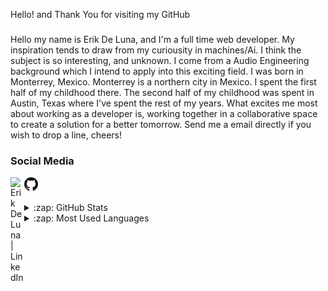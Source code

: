 Hello! and Thank You for visiting my GitHub 
<!--
**CodingErik/Erik-De-Luna-** is a ✨ _special_ ✨ repository because its `README.md` (this file) appears on your GitHub profile.

Here are some ideas to get you started:

- 🔭 I’m currently working on ...
- 🌱 I’m currently learning ...
- 👯 I’m looking to collaborate on ...
- 🤔 I’m looking for help with ...
- 💬 Ask me about ...
- 📫 How to reach me: ...[LinkedIn](https://www.linkedin.com/in/erik-deluna-b80b89b3)
- 😄 Pronouns: ...He/Him
- ⚡ Fun fact: ...
-->

###
Hello my name is Erik De Luna, and I'm a full time web developer.
My inspiration tends to draw from my curiousity in machines/Ai. I think the subject is so interesting, and unknown.
I come from a Audio Engineering background which I intend to apply into this exciting field. I was born in Monterrey, Mexico. Monterrey is a northern city in Mexico. I spent the first half of my childhood there. The second half of my childhood was spent in Austin, Texas where I've spent the rest of my years. What excites me most about working as a developer is, working together in a collaborative space to create a solution for a better tomorrow. Send me a email directly if you wish to drop a line, cheers!
  

### Social Media
[<img align="left" alt="Erik De Luna | LinkedIn" width="22px" src="https://cdn.jsdelivr.net/npm/simple-icons@v3/icons/linkedin.svg" />][linkedin]
[<img align="left" alt="Erik De Luna" width="22px" src="https://raw.githubusercontent.com/github/explore/78df643247d429f6cc873026c0622819ad797942/topics/github/github.png" />][portfolio]

<br />

###
<details>
  <summary>:zap: GitHub Stats</summary>
  <img align="left" alt="Erik's GitHub Stats" src="https://github-readme-stats.vercel.app/api?username=CodingErik&show_icons=true&hide_border=true" />
</details>
<details>
  <summary>:zap: Most Used Languages</summary>
<img align="left" alt="Erik's GitHub Top Languages" src="https://github-readme-stats.vercel.app/api/top-langs/?username=CodingErik" />
</details>


[linkedin]: https://www.linkedin.com/in/erik-deluna-b80b89b3/
[portfolio]: https://codingerik.github.io/React-Porfolio/

